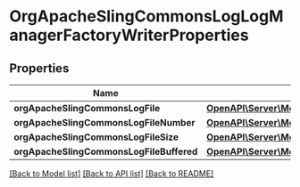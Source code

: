 # OrgApacheSlingCommonsLogLogManagerFactoryWriterProperties

## Properties
Name | Type | Description | Notes
------------ | ------------- | ------------- | -------------
**orgApacheSlingCommonsLogFile** | [**OpenAPI\Server\Model\ConfigNodePropertyString**](ConfigNodePropertyString.md) |  | [optional] 
**orgApacheSlingCommonsLogFileNumber** | [**OpenAPI\Server\Model\ConfigNodePropertyInteger**](ConfigNodePropertyInteger.md) |  | [optional] 
**orgApacheSlingCommonsLogFileSize** | [**OpenAPI\Server\Model\ConfigNodePropertyString**](ConfigNodePropertyString.md) |  | [optional] 
**orgApacheSlingCommonsLogFileBuffered** | [**OpenAPI\Server\Model\ConfigNodePropertyBoolean**](ConfigNodePropertyBoolean.md) |  | [optional] 

[[Back to Model list]](../README.md#documentation-for-models) [[Back to API list]](../README.md#documentation-for-api-endpoints) [[Back to README]](../README.md)


